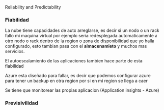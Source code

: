 Reliability and Predictability

### Fiabilidad
La nube tiene capacidades de auto arreglarse, es decir si un nodo o un rack fallo mi maquina virtual por ejemplo seria redesplegada automaticamente a otro nodo o rack dentro de la region o zona de disponibilidad que yo halla configurado, esto tambian pasa con el **almacenamieto** y muchos mas servicios.

El autoescalamiento de las aplicaciones tambien hace parte de esta fiabilidad

Azure esta diseñado para fallar, es decir que podemos configurar azure para tener un backup en otra region por si en mi region se llega a caer

Se tiene que monitorear las propias aplicacion (Application insights - Azure)

### Previsivilidad
